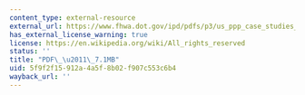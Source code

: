 ```yaml
---
content_type: external-resource
external_url: https://www.fhwa.dot.gov/ipd/pdfs/p3/us_ppp_case_studies_final_report_7-7-07.pdf
has_external_license_warning: true
license: https://en.wikipedia.org/wiki/All_rights_reserved
status: ''
title: "PDF\_\u2011\_7.1MB"
uid: 5f9f2f15-912a-4a5f-8b02-f907c553c6b4
wayback_url: ''
---
```

